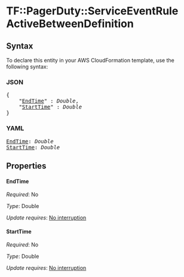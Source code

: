 # TF::PagerDuty::ServiceEventRule ActiveBetweenDefinition

## Syntax

To declare this entity in your AWS CloudFormation template, use the following syntax:

### JSON

<pre>
{
    "<a href="#endtime" title="EndTime">EndTime</a>" : <i>Double</i>,
    "<a href="#starttime" title="StartTime">StartTime</a>" : <i>Double</i>
}
</pre>

### YAML

<pre>
<a href="#endtime" title="EndTime">EndTime</a>: <i>Double</i>
<a href="#starttime" title="StartTime">StartTime</a>: <i>Double</i>
</pre>

## Properties

#### EndTime

_Required_: No

_Type_: Double

_Update requires_: [No interruption](https://docs.aws.amazon.com/AWSCloudFormation/latest/UserGuide/using-cfn-updating-stacks-update-behaviors.html#update-no-interrupt)

#### StartTime

_Required_: No

_Type_: Double

_Update requires_: [No interruption](https://docs.aws.amazon.com/AWSCloudFormation/latest/UserGuide/using-cfn-updating-stacks-update-behaviors.html#update-no-interrupt)

